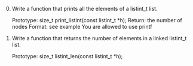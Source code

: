 0. Write a function that prints all the elements of a listint_t list.

    Prototype: size_t print_listint(const listint_t *h);
    Return: the number of nodes
    Format: see example
    You are allowed to use printf
1. Write a function that returns the number of elements in a linked listint_t list.

    Prototype: size_t listint_len(const listint_t *h);
